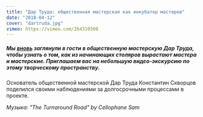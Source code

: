 ```yaml
---
title: "Дар Труда: общественная мастерская как инкубатор мастеров"
date: "2018-04-12"
cover: "dartruda.jpg"
vimeo: https://vimeo.com/264310508
---
```


##### Мы [вновь](/workshop/tour/dar-to-cmit/) заглянули в гости в общественную мастерскую Дар Труда, чтобы узнать о том, как из начинающих столяров вырастают мастера и мастерские. Приглашаем вас на небольшую видео-экскурсию по этому творческому пространству.

Основатель общественной мастерской Дар Труда Константин Скворцов поделился своими наблюдениями за долгосрочными процессами в проекте.

_Музыка: "The Turnaround Road" by Cellophane Sam_
